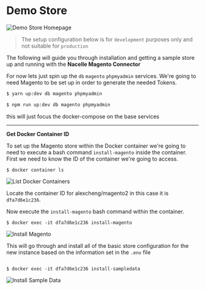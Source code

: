 # Demo Store

![Demo Store Homepage](/demo-store-home.png)

> The setup configuration below is for `development` purposes only and not suitable for `production`

The following will guide you through installation and getting a sample store up and running with the **Nacelle Magento Connector**

For now lets just spin up the `db` `magento` `phpmyadmin` services. We're going to need Magento to be set up in order to generate the needed Tokens.

```bash
$ yarn up:dev db magento phpmyadmin
```
```bash
$ npm run up:dev db magento phpmyadmin
```

this will just focus the docker-compose on the base services

---

**Get Docker Container ID**

To set up the Magento store within the Docker container we're going to need to execute a bash command `install-magento` inside the container. First we need to know the ID of the container we're going to access.



```
$ docker container ls
```
![List Docker Containers](/container-ls.png)

Locate the container ID for alexcheng/magento2 in this case it is `dfa7d6e1c236`.

Now execute the `install-magento` bash command within the container.

```
$ docker exec -it dfa7d6e1c236 install-magento
```
![Install Magento](/install-magento.png)


This will go through and install all of the basic store configuration for the new instance based on the information set in the `.env` file


```

$ docker exec -it dfa7d6e1c236 install-sampledata
```
![Install Sample Data](/install-sampledata.png)